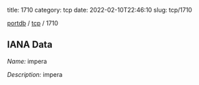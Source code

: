 title: 1710
category: tcp
date: 2022-02-10T22:46:10
slug: tcp/1710

[portdb](/) / [tcp](/category/tcp.html) / 1710


## IANA Data

_Name:_ impera

_Description:_ impera

